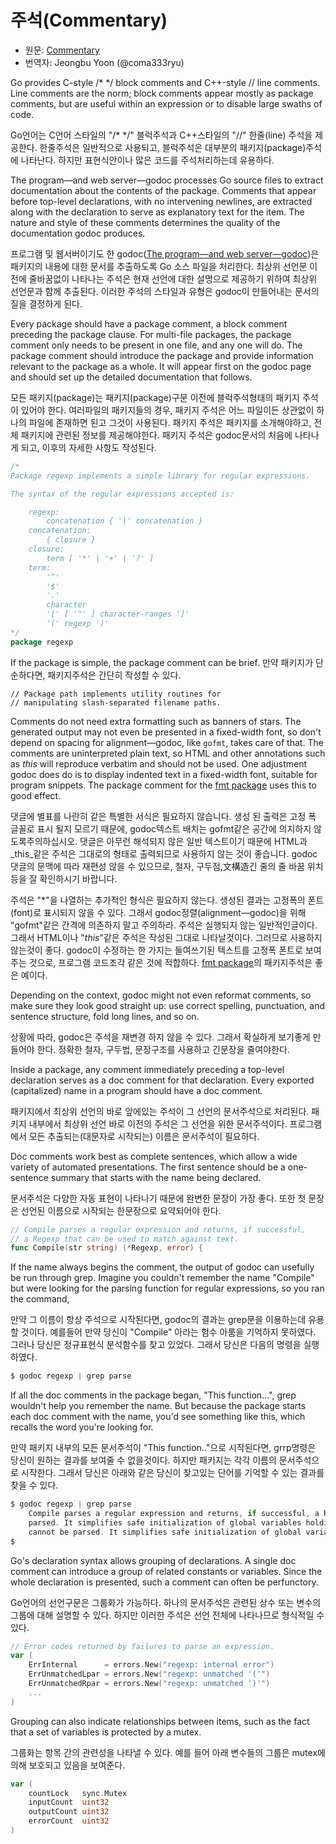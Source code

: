 # 주석(Commentary)

* 원문: [Commentary](https://golang.org/doc/effective_go.html#commentary)
* 번역자: Jeongbu Yoon (@coma333ryu)

Go provides C-style /* */ block comments and C++-style // line comments. Line comments are the norm; block comments appear mostly as package comments, but are useful within an expression or to disable large swaths of code.

Go언어는 C언어 스타일의 "/* */" 블럭주석과 C++스타일의 "//" 한줄(line) 주석을 제공한다. 한줄주석은 일반적으로 사용되고, 블럭주석은 대부분의 패키지(package)주석에 나타난다. 하지만 표현식안이나 많은 코드를 주석처리하는데 유용하다.

The program—and web server—godoc processes Go source files to extract documentation about the contents of the package. Comments that appear before top-level declarations, with no intervening newlines, are extracted along with the declaration to serve as explanatory text for the item. The nature and style of these comments determines the quality of the documentation godoc produces.

프로그램 및 웹서버이기도 한 godoc([The program—and web server—godoc](https://godoc.org/golang.org/x/tools/cmd/godoc))은 패키지의 내용에 대한 문서를 추출하도록 Go 소스 파일을 처리한다. 최상위 선언문 이전에 줄바꿈없이 나타나는 주석은 현재 선언에 대한 설명으로 제공하기 위하여 최상위 선언문과 함께 추출된다. 이러한 주석의 스타일과 유형은 godoc이 만들어내는 문서의 질을 결정하게 된다.

Every package should have a package comment, a block comment preceding the package clause. For multi-file packages, the package comment only needs to be present in one file, and any one will do. The package comment should introduce the package and provide information relevant to the package as a whole. It will appear first on the godoc page and should set up the detailed documentation that follows.

모든 패키지(package)는 패키지(package)구문 이전에 블럭주석형태의 패키지 주석이 있어야 한다. 여러파일의 패키지들의 경우, 패키지 주석은 어느 파일이든 상관없이 하나의 파일에 존재하면 된고 그것이 사용된다. 패키지 주석은 패키지를 소개해야하고, 전체 패키지에 관련된 정보를 제공해야한다. 패키지 주석은 
godoc문서의 처음에 나타나게 되고, 이후의 자세한 사항도 작성된다.

```go
/*
Package regexp implements a simple library for regular expressions.

The syntax of the regular expressions accepted is:

    regexp:
        concatenation { '|' concatenation }
    concatenation:
        { closure }
    closure:
        term [ '*' | '+' | '?' ]
    term:
        '^'
        '$'
        '.'
        character
        '[' [ '^' ] character-ranges ']'
        '(' regexp ')'
*/
package regexp
```

If the package is simple, the package comment can be brief.
만약 패키지가 단순하다면, 패키지주석은 간단히 작성할 수 있다.

```
// Package path implements utility routines for
// manipulating slash-separated filename paths.
```

Comments do not need extra formatting such as banners of stars. The generated output may not even be presented in a fixed-width font, so don't depend on spacing for alignment—godoc, like `gofmt`, takes care of that. The comments are uninterpreted plain text, so HTML and other annotations such as _this_ will reproduce verbatim and should not be used. One adjustment godoc does do is to display indented text in a fixed-width font, suitable for program snippets. The package comment for the [fmt package](https://golang.org/pkg/fmt/) uses this to good effect.

댓글에 별표를 나란히 같은 특별한 서식은 필요하지 않습니다. 생성 된 출력은 고정 폭 글꼴로 표시 될지 모르기 때문에, godoc텍스트 배치는 gofmt같은 공간에 의지하지 않도록주의하십시오. 댓글은 아무런 해석되지 않은 일반 텍스트이기 때문에 HTML과 _this_같은 주석은 그대로의 형태로 출력되므로 사용하지 않는 것이 좋습니다. godoc댓글의 문맥에 따라 재편성 않을 수 있으므로, 철자, 구두점,文構造긴 줄의 줄 바꿈 위치 등을 잘 확인하시기 바랍니다.

주석은 "*"을 나열하는 추가적인 형식은 필요하지 않는다. 생성된 결과는 고정폭의 폰트(font)로 표시되지 않을 수 있다. 그래서 godoc정렬(alignment—godoc)을 위해 "gofmt"같은 간격에 의존하지 말고 주의하라. 주석은 실행되지 않는 일반적인글이다. 그래서 HTML이나 "_this_"같은 주석은 작성된 그대로 나타날것이다. 그러므로 사용하지 않는것이 좋다. godoc이 수정하는 한 가지는 들여쓰기된 텍스트를 고정폭 폰트로 보여주는 것으로, 프로그램 코드조각 같은 것에 적합하다.
[fmt package](https://golang.org/pkg/fmt/)의 패키지주석은 좋은 예이다.

Depending on the context, godoc might not even reformat comments, so make sure they look good straight up: use correct spelling, punctuation, and sentence structure, fold long lines, and so on.

상황에 따라, godoc은 주석을 재변경 하지 않을 수 있다. 그래서 확실하게 보기좋게 만들어야 한다. 정확한 철자, 구두법, 문장구조를 사용하고 긴문장을 줄여야한다.

Inside a package, any comment immediately preceding a top-level declaration serves as a doc comment for that declaration. Every exported (capitalized) name in a program should have a doc comment.

패키지에서 최상위 선언의 바로 앞에있는 주석이 그 선언의 문서주석으로 처리된다.
패키지 내부에서 최상위 선언 바로 이전의 주석은 그 선언을 위한 문서주석이다. 프로그램에서 모든 추출되는(대문자로 시작되는) 이름은 문서주석이 필요하다.

Doc comments work best as complete sentences, which allow a wide variety of automated presentations. The first sentence should be a one-sentence summary that starts with the name being declared.

문서주석은 다양한 자동 표현이 나타나기 때문에 완변한 문장이 가장 좋다. 또한 첫 문장은 선언된 이름으로 시작되는 한문장으로 요약되어야 한다.

```go
// Compile parses a regular expression and returns, if successful,
// a Regexp that can be used to match against text.
func Compile(str string) (*Regexp, error) {
```

If the name always begins the comment, the output of godoc can usefully be run through grep. Imagine you couldn't remember the name "Compile" but were looking for the parsing function for regular expressions, so you ran the command,

만약 그 이름이 항상 주석으로 시작된다면, godoc의 결과는 grep문을 이용하는데 유용할 것이다. 예를들어 만약 당신이 "Compile" 아라는 험수 아룸을 기억하지 못하였다. 그러나 당신은 정규표현식 분석함수를 찾고 있었다. 그래서 당신은 다음의 명령을 실행하였다.

```go
$ godoc regexp | grep parse
```

If all the doc comments in the package began, "This function...", grep wouldn't help you remember the name. But because the package starts each doc comment with the name, you'd see something like this, which recalls the word you're looking for.

만약 패키지 내부의 모든 문서주석이 "This function.."으로 시작된다면, grrp명령은 당신이 원하는 결과를 보여줄 수 없을것이다. 하지만 패키지는 각각 이름의 문서주석으로 시작한다. 그래서 당신은 아래와 같은 당신이 찾고있는 단어를 기억할 수 있는 결과를 찾을 수 있다.

```go
$ godoc regexp | grep parse
    Compile parses a regular expression and returns, if successful, a Regexp
    parsed. It simplifies safe initialization of global variables holding
    cannot be parsed. It simplifies safe initialization of global variables
$
```

Go's declaration syntax allows grouping of declarations. A single doc comment can introduce a group of related constants or variables. Since the whole declaration is presented, such a comment can often be perfunctory.

Go언어의 선언구문은 그룹화가 가능하다. 하나의 문서주석은 관련된 상수 또는 변수의 그룹에 대해 설명할 수 있다. 하지만 이러한 주석은 선언 전체에 나타나므로 형식적일 수 있다.

```go
// Error codes returned by failures to parse an expression.
var (
    ErrInternal      = errors.New("regexp: internal error")
    ErrUnmatchedLpar = errors.New("regexp: unmatched '('")
    ErrUnmatchedRpar = errors.New("regexp: unmatched ')'")
    ...
)
```

Grouping can also indicate relationships between items, such as the fact that a set of variables is protected by a mutex.

그룹화는 항목 간의 관련성을 나타낼 수 있다. 예를 들어 아래 변수들의 그룹은 mutex에 의해 보호되고 있음을 보여준다.

```go
var (
    countLock   sync.Mutex
    inputCount  uint32
    outputCount uint32
    errorCount  uint32
)
```
